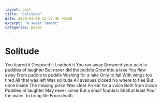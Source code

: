 ```yaml
---
layout: post
title: "Solitude"
date: 2020-04-09 12:37:46 +0530
excerpt: "a sweet lament"
categories: poems
---
```


# Solitude 
You feared it
Despised it
Loathed it
You ran away
Drowned your pain
In puddles of laughter
But never did the puddle
Grow into a lake
You flew away
From puddle to puddle
Wishing for a lake
Only to fall
With wings too tired
All that was left
Was solitude
All avenues closed
No where to flee
But once inside
The missing piece
Was clear
An ear for a voice
Both from inside
Puddles of laughter
May never come
But a small fountain
Shall at least
Pour the water
To bring life
From death
